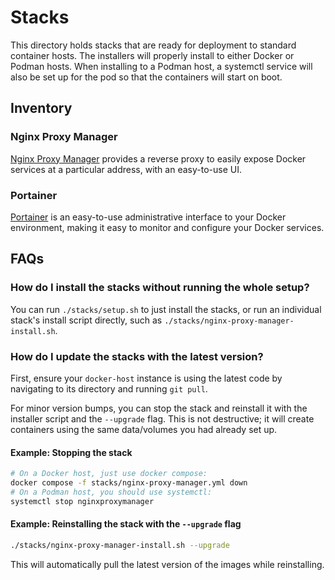 # Stacks

This directory holds stacks that are ready for deployment to standard container hosts. The
installers will properly install to either Docker or Podman hosts. When installing to a
Podman host, a systemctl service will also be set up for the pod so that the containers
will start on boot.

## Inventory

### Nginx Proxy Manager

[Nginx Proxy Manager](https://nginxproxymanager.com) provides a reverse proxy to easily
expose Docker services at a particular address, with an easy-to-use UI.

### Portainer

[Portainer](https://www.portainer.io) is an easy-to-use administrative interface to your
Docker environment, making it easy to monitor and configure your Docker services.

## FAQs

### How do I install the stacks without running the whole setup?

You can run `./stacks/setup.sh` to just install the stacks, or run an individual stack's
install script directly, such as `./stacks/nginx-proxy-manager-install.sh`.

### How do I update the stacks with the latest version?

First, ensure your `docker-host` instance is using the latest code by navigating to its
directory and running `git pull`.

For minor version bumps, you can stop the stack and reinstall it with the installer script
and the `--upgrade` flag. This is not destructive; it will create containers using the
same data/volumes you had already set up.

#### Example: Stopping the stack

```bash
# On a Docker host, just use docker compose:
docker compose -f stacks/nginx-proxy-manager.yml down
# On a Podman host, you should use systemctl:
systemctl stop nginxproxymanager
```

#### Example: Reinstalling the stack with the `--upgrade` flag

```bash
./stacks/nginx-proxy-manager-install.sh --upgrade
```

This will automatically pull the latest version of the images while reinstalling.
